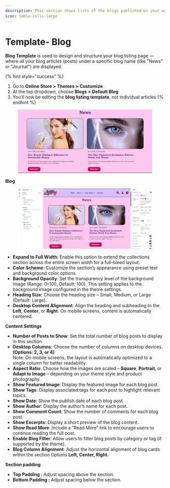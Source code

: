 ```yaml
---
description: This section shows lists of the blogs published on your website.
icon: table-cells-large
---
```


# Template- Blog

**Blog Template** is used to design and structure your blog listing page — where all your blog articles (posts) under a specific blog name (like "News" or "Journal") are displayed.

{% hint style="success" %}
1. Go to **Online Store > Themes > Customize**
2. At the top dropdown, choose **Blogs > Default Blog**&#x20;
3. You’ll now be editing the **blog listing template**, not individual articles
{% endhint %}

<figure><img src=".gitbook/assets/blogs.png" alt=""><figcaption></figcaption></figure>

**Blog**

<figure><img src=".gitbook/assets/blogss.png" alt=""><figcaption></figcaption></figure>

* **Expand to Full Width**: Enable this option to extend the collections section across the entire screen width for a full-bleed layout.
* **Color Scheme**: Customize the section’s appearance using preset text and background color options.
* **Background Opacity**: Set the transparency level of the background image (Range: 0–100, Default: 100). This setting applies to the background image configured in the theme settings.
* **Heading Size**: Choose the heading size – Small, Medium, or Large (Default: Large).
* **Desktop Content Alignment**: Align the heading and subheading to the **Left**, **Center**, or **Right**. On mobile screens, content is automatically centered.

**Content Settings**

* **Number of Posts to Show**: Set the total number of blog posts to display in this section.
* **Desktop Columns**: Choose the number of columns on desktop device&#x73;**. (Options: 2, 3, or 4)**\
  Note: On mobile screens, the layout is automatically optimized to a single column for better readability.
* **Aspect Ratio**: Choose how the images are scaled – **Square**, **Portrait**, or **Adapt to Image** – depending on your theme style and product photography.
* **Show Featured Image**: Display the featured image for each blog post.
* **Show Tags**: Display associated tags for each post to highlight relevant topics.
* **Show Date**: Show the publish date of each blog post.
* **Show Author**: Display the author’s name for each post.
* **Show Comment Count**: Show the number of comments for each blog post.
* **Show Excerpts**: Display a short preview of the blog content.
* **Show Read More**: Include a “Read More” link to encourage users to continue reading the full post.
* **Enable Blog Filter**: Allow users to filter blog posts by category or tag (if supported by the theme).
* **Blog Column Alignment**: Adjust the horizontal alignment of blog cards within the section Options **Left, Center, Right.**

**Section padding**

* **Top Padding :** Adjust spacing above the section.
* **Bottom Padding :** Adjust spacing below the section.
